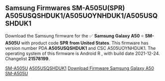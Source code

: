 <h2>Samsung Firmwares SM-A505U(SPR) A505USQSHDUK1/A505UOYNHDUK1/A505USQSHDUK1</h2>
Download the Samsung firmware for the ✅ <strong>Samsung Galaxy A50 </strong> ⭐ <strong>SM-A505U</strong> with product code <strong>SPR</strong> <strong> from United States</strong>. This firmware has version number PDA <strong>A505USQSHDUK1</strong> and CSC A505UOYNHDUK1. The operating system of this firmware is Android R , with build date 2021-12-24. Changelist <strong>21578199</strong>.

[SM-A505U](https://samfirm.shop/samsung/model/SM-A505U)
[A505USQSHDUK1](https://samfirm.shop/samsung/pda/A505USQSHDUK1)
[Download Firmware Samsung Galaxy A50 SM-A505U](https://samfirm.shop/samsung/firmware/485275)
